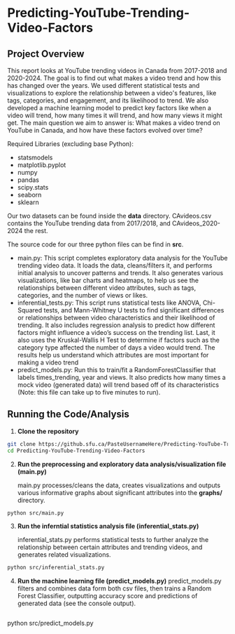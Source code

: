 # Predicting-YouTube-Trending-Video-Factors

## Project Overview

This report looks at YouTube trending videos in Canada from 2017-2018 and 2020-2024. The goal is to find out what makes a video trend and how this has changed over the years. We used different statistical tests and visualizations to explore the relationship between a video's features, like tags, categories, and engagement, and its likelihood to trend. We also developed a machine learning model to predict key factors like when a video will trend, how many times it will trend, and how many views it might get. The main question we aim to answer is: What makes a video trend on YouTube in Canada, and how have these factors evolved over time?

Required Libraries (excluding base Python):
* statsmodels
* matplotlib.pyplot
* numpy
* pandas
* scipy.stats
* seaborn
* sklearn

Our two datasets can be found inside the **data** directory. CAvideos.csv contains the YouTube trending data from 2017/2018, and CAvideos_2020-2024 the rest.

The source code for our three python files can be find in **src**.

* main.py: This script completes exploratory data analysis for the YouTube trending video data. It loads the data, cleans/filters it, and performs initial analysis to uncover patterns and trends. It also generates various visualizations, like bar charts and heatmaps, to help us see the relationships between different video attributes, such as tags, categories, and the number of views or likes.
* inferential_tests.py: This script runs statistical tests like ANOVA, Chi-Squared tests, and Mann-Whitney U tests to find significant differences or relationships between video characteristics and their likelihood of trending. It also includes regression analysis to predict how different factors might influence a video’s success on the trending list. Last, it also uses the Kruskal-Wallis H Test to determine if factors such as the category type affected the number of days a video would trend. The results help us understand which attributes are most important for making a video trend
* predict_models.py: Run this to train/fit a RandomForestClassifier that labels times_trending, year and views. It also predicts how many times a mock video (generated data) will trend based off of its characteristics (Note: this file can take up to five minutes to run). 

## Running the Code/Analysis

1. **Clone the repository**
```bash
git clone https://github.sfu.ca/PasteUsernameHere/Predicting-YouTube-Trending-Video-Factors.git
cd Predicting-YouTube-Trending-Video-Factors
```
2. **Run the preprocessing and exploratory data analysis/visualization file (main.py)** 
    
    main.py processes/cleans the data, creates visualizations and outputs various informative graphs about     significant attributes into the **graphs/** directory.
```bash
python src/main.py
```
3. **Run the inferntial statistics analysis file (inferential_stats.py)**
    
    inferential_stats.py performs statistical tests to further analyze the relationship between certain         attributes and trending videos, and generates related visualizations. 
```bash
python src/inferential_stats.py
```

4. **Run the machine learning file (predict_models.py)**
    predict_models.py filters and combines data form both csv files, then trains a Random Forest Classifier, outputting accuracy score and predictions of generated data (see the console output).
    ```bash
python src/predict_models.py
```
